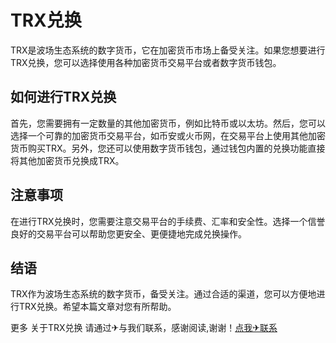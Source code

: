 # TRX兑换

TRX是波场生态系统的数字货币，它在加密货币市场上备受关注。如果您想要进行TRX兑换，您可以选择使用各种加密货币交易平台或者数字货币钱包。

## 如何进行TRX兑换

首先，您需要拥有一定数量的其他加密货币，例如比特币或以太坊。然后，您可以选择一个可靠的加密货币交易平台，如币安或火币网，在交易平台上使用其他加密货币购买TRX。另外，您还可以使用数字货币钱包，通过钱包内置的兑换功能直接将其他加密货币兑换成TRX。

## 注意事项

在进行TRX兑换时，您需要注意交易平台的手续费、汇率和安全性。选择一个信誉良好的交易平台可以帮助您更安全、更便捷地完成兑换操作。

## 结语

TRX作为波场生态系统的数字货币，备受关注。通过合适的渠道，您可以方便地进行TRX兑换。希望本篇文章对您有所帮助。

更多 关于TRX兑换 请通过✈与我们联系，感谢阅读,谢谢！[点我✈联系](https://sms.k02.cc)